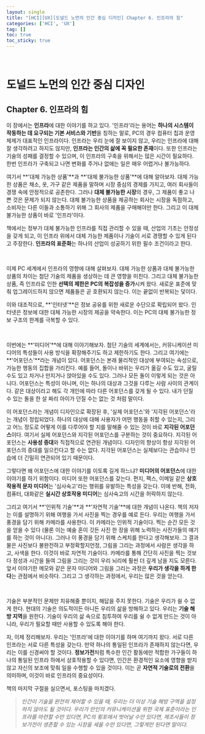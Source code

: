 ```yaml
---
layout: single
title: "[HCI][UX][도널드 노먼의 인간 중심 디자인] Chapter 6. 인프라의 힘"
categories: ['HCI', 'UX']
tag: []
toc: true
toc_sticky: true
---
```




<br>

# 도널드 노먼의 인간 중심 디자인

## Chapter 6. 인프라의 힘

이 장에서는 **인프라**에 대한 이야기를 하고 있다. '인프라'라는 용어는 **하나의 시스템이 작동하는 데 요구되는 기본 서비스와 기반**을 칭하는 말로, PC의 경우 컴퓨터 칩과 운영 체제가 대표적인 인프라이다. 인프라는 우리 눈에 잘 보이지 않고, 우리는 인프라에 대해 잘 생각하려고 하지도 않지만, **인프라는 인간의 삶에 꼭 필요한 존재**이다. 또한 인프라는 기술의 성패를 결정할 수 있으며, 이 인프라의 구축을 위해서는 많은 시간이 필요하다. 한번 인프라가 구축되고 나면 변화를 주거나 없애는 일은 매우 어렵거나 불가능하다. 

여기서 **'대체 가능한 상품'**과 **'대체 불가능한 상품'**에 대해 알아보자. 대체 가능한 상품은 채소, 옷, 가구 같은 제품을 말하며 시장 중심의 경제를 가지고, 여러 회사들이 경쟁 속에 안정적으로 공존한다. 그러나 **대체 불가능한 시장**의 경우, 그 제품이 좋고 나쁜 것은 문제가 되지 않는다. 대체 불가능한 상품을 제공하는 회사는 시장을 독점하고, 소비자는 다른 이들과 소통하기 위해 그 회사의 제품을 구매해야만 한다. 그리고 이 대체 불가능한 상품이 바로 '인프라'이다. 

책에서는 정부가 대체 불가능한 인프라를 직접 관리할 수 있을 때, 산업의 기초는 안정성을 갖게 되고, 이 인프라 위에서 대체 가능한 제품이나 기술이 서로 경쟁할 수 있게 된다고 주장한다. **인프라의 표준화**는 하나의 산업이 성공하기 위한 필수 조건이라고 한다. 

<br>

이제 PC 세계에서 인프라의 영향에 대해 살펴보자. 대체 가능한 상품과 대체 불가능한 상품의 차이는 첨단 기술의 제품을 생상하는 데 큰 영향을 미친다. 그리고 대체 불가능한 상품, 즉 인프라로 인한 **선택의 제한은 PC의 복잡성을 증가**시켜 왔다. 새로운 표준에 맞춰 업그레이드하지 않으면 제품들은 곧 호환되지 않는다. 이는 끝없이 반복되는 덫이다. 

이와 대조적으로, **'인터넷'**은 정보 공유를 위한 새로운 수단으로 확립되어 왔다. 인터넷은 정보에 대한 대체 가능한 시장의 제공을 약속한다. 이는 PC의 대체 불가능한 정보 구조의 한계를 극복할 수 있다. 

<br>

이번에는 **'미디어'**에 대해 이야기해보자. 첨단 기술의 세계에서는, 커뮤니케이션 미디어의 특성들이 사용 방식을 확장해주기도 하고 제한하기도 한다. 그리고 여기에는 **'어포던스'**라는 개념이 있다. 어포던스는 본래 물리적인 대상에 부여되는 속성으로, 가능한 행동의 집합을 가리킨다. 예를 들어, 돌이나 바위는 우리가 옮길 수도 있고, 굴릴 수도 있고 차거나 만지거나 앉아있을 수도 있다. 그러나 모든 돌이 이렇게 되는 것은 아니다. 어포던스는 특성이 아니며, 이는 하나의 대상과 그것을 다루는 사람 사이의 관계이다. 같은 대상이라고 해도 각 개인에 따라 다른 어포던스를 갖게 될 수 있다. 내가 던질 수 있는 돌을 한 살 짜리 아이가 던질 수는 없는 것 처럼 말이다. 

이 어포던스라는 개념이 디자인으로 확장된 후, '실제 어포던스'와 '지각된 어포던스'라는 개념이 정립되었다. 하나의 대상에 대해 사용자가 어떤 행동을 취할 수 있는지, 그리고 어느 정도로 어떻게 이를 다루어야 할 지를 말해줄 수 있는 것이 바로 **지각된 어포던스**이다. 여기서 실제 어포던스와 지각된 어포던스를 구분하는 것이 중요하다. 지각된 어포던스는 **사용성 증대**와 직접적으로 연관된 개념이다. 디자인의 향상이 항상 지각된 어포던스의 증대를 일으킨다고 할 수는 없다. 지각된 어포던스는 실제보다는 관습이나 인습에 더 긴밀히 연관되어 있기 때문이다. 

그렇다면 왜 어포던스에 대한 이야기를 이토록 길게 하느냐? **미디어의 어포던스**에 대한 이야기를 하기 위함이다. 미디어 또한 어포던스를 갖는다. 편지, 팩스, 이메일 같은 **상호작용적 문자 미디어**는 '심사숙고'라는 행위를 유발하는 특성을 갖는다. 이에 반해, 전화, 컴퓨터, 대화같은 **실시간 상호작용 미디어**는 심사숙고의 시간을 허락하지 않는다.  

그리고 여기서 **'인위적 기술'**과 **'자연적 기술'**에 대한 개념이 나온다. 책의 저자는 이를 설명하기 위해 여행을 가서 사진을 찍는 경우를 예로 든다. 우리는 여행을 가서 풍경을 담기 위해 카메라를 사용한다. 이 카메라는 인위적 기술이다. 찍는 순간 모든 것을 얻을 수 있다 (물론 이는 예술 혼이 깃든 사진 한 장을 위해 노력하는 사진가들의 얘기를 하는 것이 아니다). 그러나 이 풍경을 담기 위해 스케치를 한다고 생각해보자. 그 결과물은 사진보다 불완전하고 부정확할지언정, 그림을 그리는 과정에서 사람은 생각을 하고, 사색을 한다. 이것이 바로 자연적 기술이다. 카메라를 통해 간단히 사진을 찍는 것보다 정성과 시간을 들여 그림을 그리는 것이 우리 뇌리에 훨씬 더 깊게 남을 지도 모른다. 앞서 이야기한 메모와 같은 문자 미디어와 그림을 그리는 과정은 **우리가 생각을 하게 한다**는 관점에서 비슷하다. 그리고 그 생각하는 과정에서, 우리는 많은 것을 얻는다. 

<br>

기술은 부분적인 문제만 치유해줄 뿐이지, 해답을 주지 못한다. 기술은 우리가 쉴 수 없게 한다. 현대의 기술은 의도적이든 아니든 우리의 삶을 방해하고 있다. 우리는 **기술 해방 지역**을 원한다. 기술이 우리의 삶 속으로 침투하여 우리를 쉴 수 없게 만드는 것이 아니라, 우리가 필요할 때만 사용할 수 있도록 해야 한다. 

자, 이제 정리해보자. 우리는 '인프라'에 대한 이야기를 하며 여기까지 왔다. 서로 다른 인프라는 서로 다른 특성을 갖는다. 만약 하나의 통일된 인프라가 존재하지 않는다면, 우리는 이를 신경써야 할 것이다. **정보가전**처럼 특수한 인간 활동에만 적합한 가구들이 하나의 통일된 인프라 하에서 상호작용할 수 있다면, 인간은 환경적인 요소에 영향을 받지 않고 자신의 보조에 맞춰 일을 수행할 수 있을 것이다. 이는 곧 **자연적 기술로의 전환**을 의미하며, 이것이 바로 인프라의 중요성이다. 

책의 마지막 구절을 실으면서, 포스팅을 마치겠다. 

> _인간이 기술을 완전히 제어할 수 있을 때, 우리는 더 이상 기술 해방 구역을 설정하지 않아도 될 것이다. 우리가 만인의 커뮤니케이션을 위한 국제 표준이라는 인프라를 마련할 수만 있다면, PC의 횡포에서 벗어날 수만 있다면, 제조사들이 정보가전이 생존할 수 있는 시장을 세울 수만 있다면, 그렇게만 된다면 말이다._





